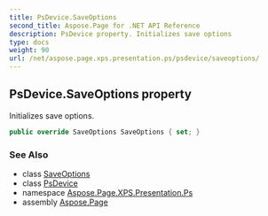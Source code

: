 ```yaml
---
title: PsDevice.SaveOptions
second_title: Aspose.Page for .NET API Reference
description: PsDevice property. Initializes save options
type: docs
weight: 90
url: /net/aspose.page.xps.presentation.ps/psdevice/saveoptions/
---
```

## PsDevice.SaveOptions property

Initializes save options.

```csharp
public override SaveOptions SaveOptions { set; }
```

### See Also

* class [SaveOptions](../../../aspose.page/saveoptions/)
* class [PsDevice](../)
* namespace [Aspose.Page.XPS.Presentation.Ps](../../psdevice/)
* assembly [Aspose.Page](../../../)


